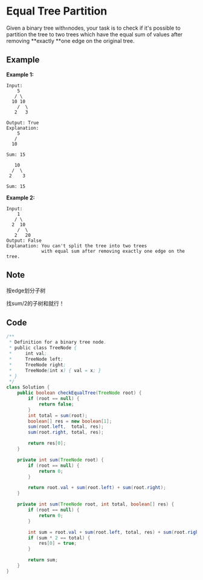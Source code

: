 # Equal Tree Partition

Given a binary tree with`n`nodes, your task is to check if it's possible to partition the tree to two trees which have the equal sum of values after removing **exactly **one edge on the original tree.

## Example

**Example 1:**

```
Input:     
    5
   / \
  10 10
    /  \
   2   3

Output: True
Explanation: 
    5
   / 
  10

Sum: 15

   10
  /  \
 2    3

Sum: 15
```

**Example 2:**

```
Input:
    1
   / \
  2  10
    /  \
   2   20
Output: False
Explanation: You can't split the tree into two trees 
             with equal sum after removing exactly one edge on the tree.
```

## **Note**

按edge划分子树

找sum/2的子树和就行！

## Code

```java
/**
 * Definition for a binary tree node.
 * public class TreeNode {
 *     int val;
 *     TreeNode left;
 *     TreeNode right;
 *     TreeNode(int x) { val = x; }
 * }
 */
class Solution {
    public boolean checkEqualTree(TreeNode root) {
        if (root == null) {
            return false;
        }
        int total = sum(root);
        boolean[] res = new boolean[1];
        sum(root.left,  total, res);
        sum(root.right, total, res);

        return res[0];
    }

    private int sum(TreeNode root) {
        if (root == null) {
            return 0;
        }

        return root.val + sum(root.left) + sum(root.right);
    }

    private int sum(TreeNode root, int total, boolean[] res) {
        if (root == null) {
            return 0;
        }

        int sum = root.val + sum(root.left, total, res) + sum(root.right, total, res);
        if (sum * 2 == total) {
            res[0] = true;
        }

        return sum;
    }
}
```
